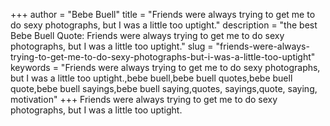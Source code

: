 +++
author = "Bebe Buell"
title = "Friends were always trying to get me to do sexy photographs, but I was a little too uptight."
description = "the best Bebe Buell Quote: Friends were always trying to get me to do sexy photographs, but I was a little too uptight."
slug = "friends-were-always-trying-to-get-me-to-do-sexy-photographs-but-i-was-a-little-too-uptight"
keywords = "Friends were always trying to get me to do sexy photographs, but I was a little too uptight.,bebe buell,bebe buell quotes,bebe buell quote,bebe buell sayings,bebe buell saying,quotes, sayings,quote, saying, motivation"
+++
Friends were always trying to get me to do sexy photographs, but I was a little too uptight.
